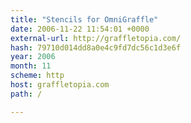 ```yaml
---
title: "Stencils for OmniGraffle"
date: 2006-11-22 11:54:01 +0000
external-url: http://graffletopia.com/
hash: 79710d014dd8a0e4c9fd7dc56c1d3e6f
year: 2006
month: 11
scheme: http
host: graffletopia.com
path: /

---
```



